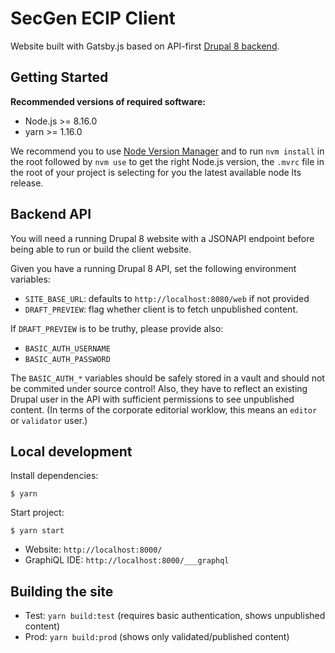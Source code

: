 # SecGen ECIP Client

Website built with Gatsby.js based on API-first [Drupal 8 backend](https://github.com/ec-europa/secgen-ecip-reference).

## Getting Started

**Recommended versions of required software:**

- Node.js >= 8.16.0
- yarn >= 1.16.0

We recommend you to use [Node Version Manager](https://github.com/creationix/nvm) and to run `nvm install` in the root followed by `nvm use` to get the right Node.js version, the `.mvrc` file in the root of your project is selecting for you the latest available node lts release.

## Backend API

You will need a running Drupal 8 website with a JSONAPI endpoint before being able to run or build the client website.

Given you have a running Drupal 8 API, set the following environment variables:

- `SITE_BASE_URL`: defaults to `http://localhost:8080/web` if not provided
- `DRAFT_PREVIEW`: flag whether client is to fetch unpublished content.

If `DRAFT_PREVIEW` is to be truthy, please provide also:

- `BASIC_AUTH_USERNAME`
- `BASIC_AUTH_PASSWORD`

The `BASIC_AUTH_*` variables should be safely stored in a vault and should not be commited under source control! Also, they have to reflect an existing Drupal user in the API with sufficient permissions to see unpublished content. (In terms of the corporate editorial worklow, this means an `editor` or `validator` user.)

## Local development

Install dependencies:

```
$ yarn
```

Start project:

```
$ yarn start
```

- Website: `http://localhost:8000/`
- GraphiQL IDE: `http://localhost:8000/___graphql`

## Building the site

- Test: `yarn build:test` (requires basic authentication, shows unpublished content)
- Prod: `yarn build:prod` (shows only validated/published content)
